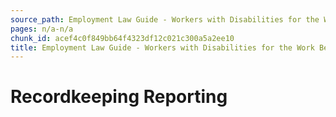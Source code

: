 ```yaml
---
source_path: Employment Law Guide - Workers with Disabilities for the Work Being Performed.md
pages: n/a-n/a
chunk_id: acef4c0f849bb64f4323df12c021c300a5a2ee10
title: Employment Law Guide - Workers with Disabilities for the Work Being Performed
---
```

# Recordkeeping Reporting
